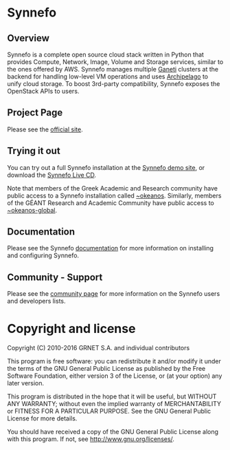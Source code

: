 Synnefo
=======

Overview
--------

Synnefo is a complete open source cloud stack written in Python that provides
Compute, Network, Image, Volume and Storage services, similar to the ones
offered by AWS. Synnefo manages multiple
[Ganeti](http://code.google.com/p/ganeti)  clusters at the backend for handling
low-level VM operations and uses
[Archipelago](http://www.synnefo.org/docs/archipelago/latest/)  to unify cloud
storage. To boost 3rd-party compatibility, Synnefo exposes the OpenStack APIs
to users.

Project Page
------------

Please see the [official site](http://www.synnefo.org).

Trying it out
-------------

You can try out a full Synnefo installation at the [Synnefo demo
site](https://accounts.demo.synnefo.org/ui/login), or download the [Synnefo
Live CD](http://www.synnefo.org/redirect/livecd.iso).

Note that members of the Greek Academic and Research community have public
access to a Synnefo installation called [~okeanos](https://okeanos.grnet.gr).
Similarly, members of the GÉANT Research and Academic Community have public
access to [~okeanos-global](https://okeanos-global.grnet.gr).

Documentation
-------------

Please see the Synnefo
[documentation](http://www.synnefo.org/docs/synnefo/latest/index.html) for more
information on installing and configuring Synnefo.

Community - Support
-------------------

Please see the [community page](http://www.synnefo.org/community.html)
for more information on the Synnefo users and developers lists.


Copyright and license
=====================

Copyright (C) 2010-2016 GRNET S.A. and individual contributors

This program is free software: you can redistribute it and/or modify
it under the terms of the GNU General Public License as published by
the Free Software Foundation, either version 3 of the License, or
(at your option) any later version.

This program is distributed in the hope that it will be useful,
but WITHOUT ANY WARRANTY; without even the implied warranty of
MERCHANTABILITY or FITNESS FOR A PARTICULAR PURPOSE.  See the
GNU General Public License for more details.

You should have received a copy of the GNU General Public License
along with this program.  If not, see <http://www.gnu.org/licenses/>.

